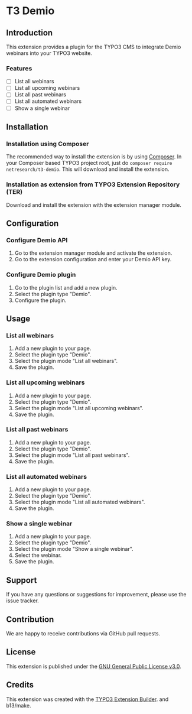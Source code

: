 # T3 Demio

## Introduction

This extension provides a plugin for the TYPO3 CMS to integrate Demio webinars into your TYPO3 website.

### Features

* [ ] List all webinars
* [ ] List all upcoming webinars
* [ ] List all past webinars
* [ ] List all automated webinars
* [ ] Show a single webinar

## Installation

### Installation using Composer

The recommended way to install the extension is by using [Composer](https://getcomposer.org/). In your Composer based TYPO3 project root, just do `composer require netresearch/t3-demio`. This will download and install the extension.

### Installation as extension from TYPO3 Extension Repository (TER)

Download and install the extension with the extension manager module.

## Configuration

### Configure Demio API

1. Go to the extension manager module and activate the extension.
2. Go to the extension configuration and enter your Demio API key.

### Configure Demio plugin

1. Go to the plugin list and add a new plugin.
2. Select the plugin type "Demio".
3. Configure the plugin.

## Usage

### List all webinars

1. Add a new plugin to your page.
2. Select the plugin type "Demio".
3. Select the plugin mode "List all webinars".
4. Save the plugin.

### List all upcoming webinars

1. Add a new plugin to your page.
2. Select the plugin type "Demio".
3. Select the plugin mode "List all upcoming webinars".
4. Save the plugin.

### List all past webinars

1. Add a new plugin to your page.
2. Select the plugin type "Demio".
3. Select the plugin mode "List all past webinars".
4. Save the plugin.

### List all automated webinars

1. Add a new plugin to your page.
2. Select the plugin type "Demio".
3. Select the plugin mode "List all automated webinars".
4. Save the plugin.

### Show a single webinar

1. Add a new plugin to your page.
2. Select the plugin type "Demio".
3. Select the plugin mode "Show a single webinar".
4. Select the webinar.
5. Save the plugin.

## Support

If you have any questions or suggestions for improvement, please use the issue tracker.

## Contribution

We are happy to receive contributions via GitHub pull requests.

## License

This extension is published under the [GNU General Public License v3.0](https://www.gnu.org/licenses/gpl-3.0.en.html).

## Credits

This extension was created with the [TYPO3 Extension Builder](https//github.com/FriendsOfTYPO3/extension_builder). and b13/make.

